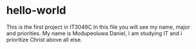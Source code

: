 # hello-world
This is the first project in IT3049C
In this file you will see my name, major and priorities.
My name is Modupeoluwa Daniel, I am studying IT and i prioritize Christ above all else.

